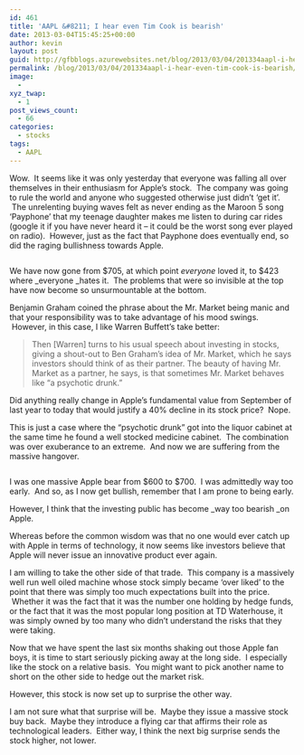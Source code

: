 ```yaml
---
id: 461
title: 'AAPL &#8211; I hear even Tim Cook is bearish'
date: 2013-03-04T15:45:25+00:00
author: kevin
layout: post
guid: http://gfbblogs.azurewebsites.net/blog/2013/03/04/201334aapl-i-hear-even-tim-cook-is-bearish/
permalink: /blog/2013/03/04/201334aapl-i-hear-even-tim-cook-is-bearish/
image:
  - 
xyz_twap:
  - 1
post_views_count:
  - 66
categories:
  - stocks
tags:
  - AAPL
---
```

Wow.  It seems like it was only yesterday that everyone was falling all over themselves in their enthusiasm for Apple&#8217;s stock.  The company was going to rule the world and anyone who suggested otherwise just didn&#8217;t &#8216;get it&#8217;.  The unrelenting buying waves felt as never ending as the Maroon 5 song &#8216;Payphone&#8217; that my teenage daughter makes me listen to during car rides (google it if you have never heard it &#8211; it could be the worst song ever played on radio).  However, just as the fact that Payphone does eventually end, so did the raging bullishness towards Apple.

<img class="aligncenter" alt="" src="http://themacrotourist.com/blogs/AAPL%20Mar%2004%2013.gif" />

We have now gone from $705, at which point _everyone_ loved it, to $423 where _everyone _hates it.  The problems that were so invisible at the top have now become so unsurmountable at the bottom.

Benjamin Graham coined the phrase about the Mr. Market being manic and that your responsibility was to take advantage of his mood swings.  However, in this case, I like Warren Buffett&#8217;s take better:

> Then [Warren] turns to his usual speech about investing in stocks, giving a shout-out to Ben Graham’s idea of Mr. Market, which he says investors should think of as their partner. The beauty of having Mr. Market as a partner, he says, is that sometimes Mr. Market behaves like “a psychotic drunk.”

Did anything really change in Apple&#8217;s fundamental value from September of last year to today that would justify a 40% decline in its stock price?  Nope.

This is just a case where the &#8220;psychotic drunk&#8221; got into the liquor cabinet at the same time he found a well stocked medicine cabinet.  The combination was over exuberance to an extreme.  And now we are suffering from the massive hangover.

<img class="aligncenter" alt="" src="http://themacrotourist.com/blogs/Bear%20Mar%2004%2013.jpg" />

I was one massive Apple bear from $600 to $700.  I was admittedly way too early.  And so, as I now get bullish, remember that I am prone to being early.

However, I think that the investing public has become _way too bearish _on Apple.

Whereas before the common wisdom was that no one would ever catch up with Apple in terms of technology, it now seems like investors believe that Apple will never issue an innovative product ever again.

I am willing to take the other side of that trade.  This company is a massively well run well oiled machine whose stock simply became &#8216;over liked&#8217; to the point that there was simply too much expectations built into the price.  Whether it was the fact that it was the number one holding by hedge funds, or the fact that it was the most popular long position at TD Waterhouse, it was simply owned by too many who didn&#8217;t understand the risks that they were taking.

Now that we have spent the last six months shaking out those Apple fan boys, it is time to start seriously picking away at the long side.  I especially like the stock on a relative basis.  You might want to pick another name to short on the other side to hedge out the market risk.

However, this stock is now set up to surprise the other way.

I am not sure what that surprise will be.  Maybe they issue a massive stock buy back.  Maybe they introduce a flying car that affirms their role as technological leaders.  Either way, I think the next big surprise sends the stock higher, not lower.